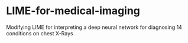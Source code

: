 # LIME-for-medical-imaging
Modifying LIME for interpreting a deep neural network for diagnosing 14 conditions on chest X-Rays
